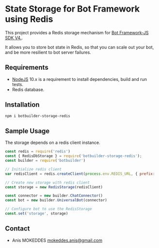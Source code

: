 # State Storage for Bot Framework using Redis

This project provides a Redis storage mechanism for [Bot Framework-JS SDK V4.](https://github.com/Microsoft/botbuilder-js).

It allows you to store bot state in Redis, so that you can scale out your bot, and be more resilient to bot server failures.

## Requirements

- [NodeJS](https://nodejs.org/en/) 10.x is a requirement to install dependencies, build and run tests.
- Redis database.

## Installation

```bash
npm i botbuilder-storage-redis
```

## Sample Usage

The storage depends on a redis client instance.

```JavaScript
const redis = require('redis')
const { RedisDbStorage } = require('botbuilder-storage-redis');
const builder = require('botbuilder')

// Initialize redis client
var redisClient = redis.createClient(process.env.REDIS_URL, { prefix: 'bot-storage:' });

// Create new storage with redis client
const storage = new RedisStorage(redisClient)

const connector = new builder.ChatConnector()
const bot = new builder.UniversalBot(connector)

// Configure bot to use the RedisStorage
const.set('storage', storage)
```

## Contact

- Anis MOKEDDES <mokeddes.anis@gmail.com>
